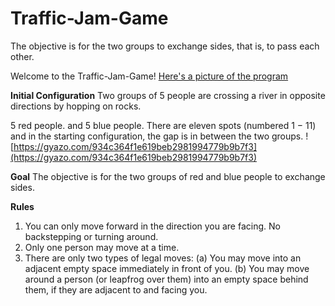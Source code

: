 # Traffic-Jam-Game
The objective is for the two groups to exchange sides, that is, to pass each other.

Welcome to the Traffic-Jam-Game!
[Here's a picture of the program](https://gyazo.com/934c364f1e619beb2981994779b9b7f3)

**Initial Configuration**
Two groups of 5 people are crossing a river in opposite directions by hopping on rocks.

5 red people. and 5 blue people.
There are eleven spots (numbered 1 − 11) and in the starting configuration, the gap is in between the two groups.
![https://gyazo.com/934c364f1e619beb2981994779b9b7f3](https://gyazo.com/934c364f1e619beb2981994779b9b7f3)

**Goal**
The objective is for the two groups of red and blue people to exchange sides.

**Rules**
1. You can only move forward in the direction you are facing. No backstepping or turning around.
2. Only one person may move at a time.
3. There are only two types of legal moves:
(a) You may move into an adjacent empty space immediately in front of you.
(b) You may move around a person (or leapfrog over them) into an empty space behind them, if they are
adjacent to and facing you.

